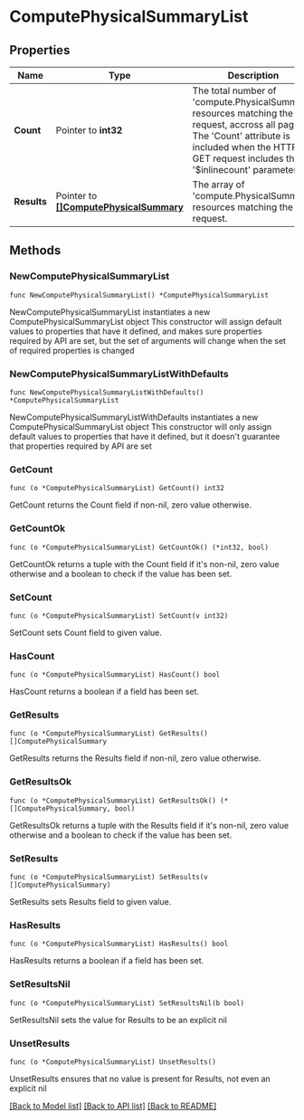 # ComputePhysicalSummaryList

## Properties

Name | Type | Description | Notes
------------ | ------------- | ------------- | -------------
**Count** | Pointer to **int32** | The total number of &#39;compute.PhysicalSummary&#39; resources matching the request, accross all pages. The &#39;Count&#39; attribute is included when the HTTP GET request includes the &#39;$inlinecount&#39; parameter. | [optional] 
**Results** | Pointer to [**[]ComputePhysicalSummary**](ComputePhysicalSummary.md) | The array of &#39;compute.PhysicalSummary&#39; resources matching the request. | [optional] 

## Methods

### NewComputePhysicalSummaryList

`func NewComputePhysicalSummaryList() *ComputePhysicalSummaryList`

NewComputePhysicalSummaryList instantiates a new ComputePhysicalSummaryList object
This constructor will assign default values to properties that have it defined,
and makes sure properties required by API are set, but the set of arguments
will change when the set of required properties is changed

### NewComputePhysicalSummaryListWithDefaults

`func NewComputePhysicalSummaryListWithDefaults() *ComputePhysicalSummaryList`

NewComputePhysicalSummaryListWithDefaults instantiates a new ComputePhysicalSummaryList object
This constructor will only assign default values to properties that have it defined,
but it doesn't guarantee that properties required by API are set

### GetCount

`func (o *ComputePhysicalSummaryList) GetCount() int32`

GetCount returns the Count field if non-nil, zero value otherwise.

### GetCountOk

`func (o *ComputePhysicalSummaryList) GetCountOk() (*int32, bool)`

GetCountOk returns a tuple with the Count field if it's non-nil, zero value otherwise
and a boolean to check if the value has been set.

### SetCount

`func (o *ComputePhysicalSummaryList) SetCount(v int32)`

SetCount sets Count field to given value.

### HasCount

`func (o *ComputePhysicalSummaryList) HasCount() bool`

HasCount returns a boolean if a field has been set.

### GetResults

`func (o *ComputePhysicalSummaryList) GetResults() []ComputePhysicalSummary`

GetResults returns the Results field if non-nil, zero value otherwise.

### GetResultsOk

`func (o *ComputePhysicalSummaryList) GetResultsOk() (*[]ComputePhysicalSummary, bool)`

GetResultsOk returns a tuple with the Results field if it's non-nil, zero value otherwise
and a boolean to check if the value has been set.

### SetResults

`func (o *ComputePhysicalSummaryList) SetResults(v []ComputePhysicalSummary)`

SetResults sets Results field to given value.

### HasResults

`func (o *ComputePhysicalSummaryList) HasResults() bool`

HasResults returns a boolean if a field has been set.

### SetResultsNil

`func (o *ComputePhysicalSummaryList) SetResultsNil(b bool)`

 SetResultsNil sets the value for Results to be an explicit nil

### UnsetResults
`func (o *ComputePhysicalSummaryList) UnsetResults()`

UnsetResults ensures that no value is present for Results, not even an explicit nil

[[Back to Model list]](../README.md#documentation-for-models) [[Back to API list]](../README.md#documentation-for-api-endpoints) [[Back to README]](../README.md)


